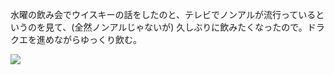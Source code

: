 水曜の飲み会でウイスキーの話をしたのと、テレビでノンアルが流行っているというのを見て、(全然ノンアルじゃないが) 久しぶりに飲みたくなったので。ドラクエを進めながらゆっくり飲む。

![](https://photos.old.apkas.net/medium/202411/20241115-213643.webp)
